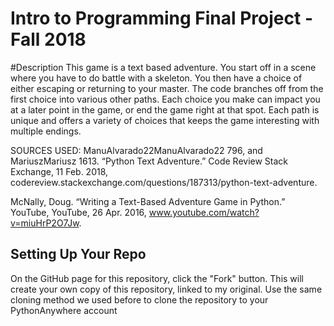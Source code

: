 # Intro to Programming Final Project - Fall 2018

#Description
This game is a text based adventure. You start off in a scene where you have to do battle with a skeleton. You then have a choice
of either escaping or returning to your master. The code branches off from the first choice into various other paths.
Each choice you make can impact you at a later point in the game, or end the game right at that spot. Each path is unique
and offers a variety of choices that keeps the game interesting with multiple endings.

SOURCES USED:
ManuAlvarado22ManuAlvarado22    796, and MariuszMariusz 1613. “Python Text Adventure.”
Code Review Stack Exchange, 11 Feb. 2018, codereview.stackexchange.com/questions/187313/python-text-adventure.

McNally, Doug. “Writing a Text-Based Adventure Game in Python.” YouTube, YouTube, 26 Apr. 2016, www.youtube.com/watch?v=miuHrP2O7Jw.
## Setting Up Your Repo

On the GitHub page for this repository, click the "Fork" button. This will create your own copy of this repository, linked to my original. Use the same cloning method we used before to clone the repository to your PythonAnywhere account
